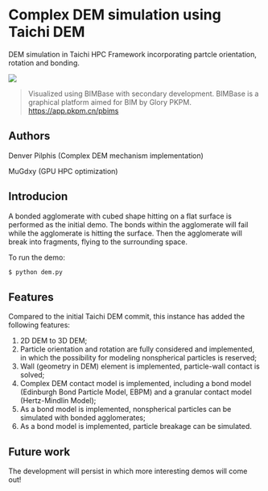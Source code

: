 # Complex DEM simulation using Taichi DEM
DEM simulation in Taichi HPC Framework incorporating partcle orientation, rotation and bonding.

![](Demos/cube_911_particles_impact/cube_911_particles_impact.gif)

>Visualized using BIMBase with secondary development. BIMBase is a graphical platform aimed for BIM by Glory PKPM. https://app.pkpm.cn/pbims

## Authors
Denver Pilphis (Complex DEM mechanism implementation)

MuGdxy (GPU HPC optimization)

## Introducion
A bonded agglomerate with cubed shape hitting on a flat surface is performed as the initial demo. The bonds within the agglomerate will fail while the agglomerate is hitting the surface. Then the agglomerate will break into fragments, flying to the surrounding space.

To run the demo:

```bash
$ python dem.py
```

## Features
Compared to the initial Taichi DEM commit, this instance has added the following features:

1. 2D DEM to 3D DEM;
2. Particle orientation and rotation are fully considered and implemented, in which the possibility for modeling nonspherical particles is reserved;
3. Wall (geometry in DEM) element is implemented, particle-wall contact is solved;
4. Complex DEM contact model is implemented, including a bond model (Edinburgh Bond Particle Model, EBPM) and a granular contact model (Hertz-Mindlin Model);
5. As a bond model is implemented, nonspherical particles can be simulated with bonded agglomerates;
6. As a bond model is implemented, particle breakage can be simulated.

## Future work
The development will persist in which more interesting demos will come out!
